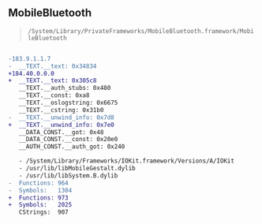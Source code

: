 ## MobileBluetooth

> `/System/Library/PrivateFrameworks/MobileBluetooth.framework/MobileBluetooth`

```diff

-183.9.1.1.7
-  __TEXT.__text: 0x34834
+184.40.0.0.0
+  __TEXT.__text: 0x305c8
   __TEXT.__auth_stubs: 0x480
   __TEXT.__const: 0xa8
   __TEXT.__oslogstring: 0x6675
   __TEXT.__cstring: 0x31b0
-  __TEXT.__unwind_info: 0x7d8
+  __TEXT.__unwind_info: 0x7e0
   __DATA_CONST.__got: 0x48
   __DATA_CONST.__const: 0x20e0
   __AUTH_CONST.__auth_got: 0x240

   - /System/Library/Frameworks/IOKit.framework/Versions/A/IOKit
   - /usr/lib/libMobileGestalt.dylib
   - /usr/lib/libSystem.B.dylib
-  Functions: 964
-  Symbols:   1304
+  Functions: 973
+  Symbols:   2025
   CStrings:  907
 

```
